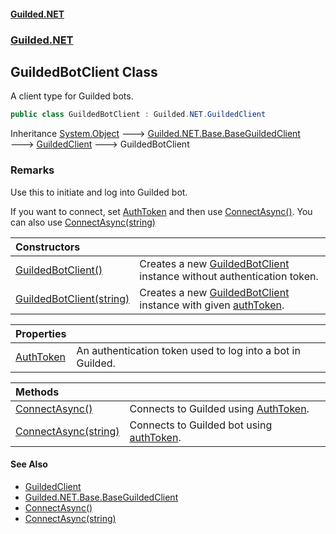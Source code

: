 #### [Guilded.NET](Guilded_NET_Base.md 'Guilded.NET.Base')
### [Guilded.NET](Guilded_NET_Base.md#Guilded_NET 'Guilded.NET')
## GuildedBotClient Class
A client type for Guilded bots.  
```csharp
public class GuildedBotClient : Guilded.NET.GuildedClient
```

Inheritance [System.Object](https://docs.microsoft.com/en-us/dotnet/api/System.Object 'System.Object') &#129106; [Guilded.NET.Base.BaseGuildedClient](https://docs.microsoft.com/en-us/dotnet/api/Guilded.NET.Base.BaseGuildedClient 'Guilded.NET.Base.BaseGuildedClient') &#129106; [GuildedClient](GuildedClient.md 'Guilded.NET.GuildedClient') &#129106; GuildedBotClient  
### Remarks
Use this to initiate and log into Guilded bot.



If you want to connect, set [AuthToken](GuildedBotClient_AuthToken.md 'Guilded.NET.GuildedBotClient.AuthToken') and then use [ConnectAsync()](GuildedBotClient_ConnectAsync().md 'Guilded.NET.GuildedBotClient.ConnectAsync()'). You can also use [ConnectAsync(string)](GuildedBotClient_ConnectAsync(string).md 'Guilded.NET.GuildedBotClient.ConnectAsync(string)')

| Constructors | |
| :--- | :--- |
| [GuildedBotClient()](GuildedBotClient_GuildedBotClient().md 'Guilded.NET.GuildedBotClient.GuildedBotClient()') | Creates a new [GuildedBotClient](GuildedBotClient.md 'Guilded.NET.GuildedBotClient') instance without authentication token.<br/> |
| [GuildedBotClient(string)](GuildedBotClient_GuildedBotClient(string).md 'Guilded.NET.GuildedBotClient.GuildedBotClient(string)') | Creates a new [GuildedBotClient](GuildedBotClient.md 'Guilded.NET.GuildedBotClient') instance with given [authToken](GuildedBotClient_GuildedBotClient(string).md#Guilded_NET_GuildedBotClient_GuildedBotClient(string)_authToken 'Guilded.NET.GuildedBotClient.GuildedBotClient(string).authToken').<br/> |

| Properties | |
| :--- | :--- |
| [AuthToken](GuildedBotClient_AuthToken.md 'Guilded.NET.GuildedBotClient.AuthToken') | An authentication token used to log into a bot in Guilded.<br/> |

| Methods | |
| :--- | :--- |
| [ConnectAsync()](GuildedBotClient_ConnectAsync().md 'Guilded.NET.GuildedBotClient.ConnectAsync()') | Connects to Guilded using [AuthToken](GuildedBotClient_AuthToken.md 'Guilded.NET.GuildedBotClient.AuthToken').<br/> |
| [ConnectAsync(string)](GuildedBotClient_ConnectAsync(string).md 'Guilded.NET.GuildedBotClient.ConnectAsync(string)') | Connects to Guilded bot using [authToken](GuildedBotClient_ConnectAsync(string).md#Guilded_NET_GuildedBotClient_ConnectAsync(string)_authToken 'Guilded.NET.GuildedBotClient.ConnectAsync(string).authToken').<br/> |
#### See Also
- [GuildedClient](GuildedClient.md 'Guilded.NET.GuildedClient')
- [Guilded.NET.Base.BaseGuildedClient](https://docs.microsoft.com/en-us/dotnet/api/Guilded.NET.Base.BaseGuildedClient 'Guilded.NET.Base.BaseGuildedClient')
- [ConnectAsync()](GuildedBotClient_ConnectAsync().md 'Guilded.NET.GuildedBotClient.ConnectAsync()')
- [ConnectAsync(string)](GuildedBotClient_ConnectAsync(string).md 'Guilded.NET.GuildedBotClient.ConnectAsync(string)')
